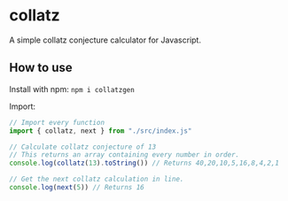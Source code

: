 # collatz

A simple collatz conjecture calculator for Javascript.

## How to use

Install with npm: `npm i collatzgen`

Import:

```javascript
// Import every function
import { collatz, next } from "./src/index.js"

// Calculate collatz conjecture of 13
// This returns an array containing every number in order.
console.log(collatz(13).toString()) // Returns 40,20,10,5,16,8,4,2,1

// Get the next collatz calculation in line.
console.log(next(5)) // Returns 16
```

